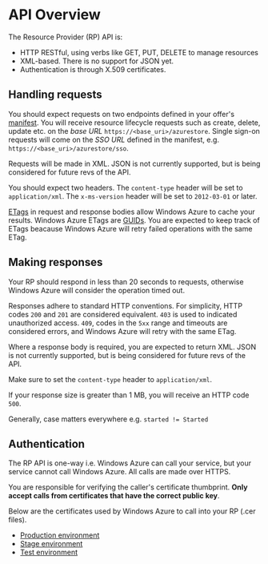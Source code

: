 API Overview
===
The Resource Provider (RP) API is:

* HTTP RESTful, using verbs like GET, PUT, DELETE to manage resources
* XML-based. There is no support for JSON yet.
* Authentication is through X.509 certificates.

Handling requests
---
You should expect requests on two endpoints defined in your offer's [manifest](https://github.com/WindowsAzure/azure-resource-provider-sdk/tree/master/docs/manifest.md). You will receive resource lifecycle requests such as create, delete, update etc. on the *base URL* `https://<base_uri>/azurestore`. Single sign-on requests will come on the *SSO URL* defined in the manifest, e.g. `https://<base_uri>/azurestore/sso`.

Requests will be made in XML. JSON is not currently supported, but is being considered for future revs of the API.

You should expect two headers. The `content-type` header will be set to `application/xml`. The `x-ms-version` header will be set to `2012-03-01` or later.

[ETags](http://en.wikipedia.org/wiki/HTTP_ETag) in request and response bodies allow Windows Azure to cache your results. Windows Azure ETags are [GUIDs](http://en.wikipedia.org/wiki/Globally_unique_identifier). You are expected to keep track of ETags beacause Windows Azure will retry failed operations with the same ETag.

Making responses
---
Your RP should respond in less than 20 seconds to requests, otherwise Windows Azure will consider the operation timed out.

Responses adhere to standard HTTP conventions. For simplicity, HTTP codes `200` and `201` are considered equivalent. `403` is used to indicated unauthorized access. `409`, codes in the `5xx` range and timeouts are considered errors, and Windows Azure will retry with the same ETag.

Where a response body is required, you are expected to return XML. JSON is not currently supported, but is being considered for future revs of the API.

Make sure to set the `content-type` header to `application/xml`.

If your response size is greater than 1 MB, you will receive an HTTP code `500`.

Generally, case matters everywhere e.g. `started != Started`

Authentication
---
The RP API is one-way i.e. Windows Azure can call your service, but your service cannot call Windows Azure. All calls are made over HTTPS.

You are responsible for verifying the caller's certificate thumbprint. **Only accept calls from certificates that have the correct public key**.

Below are the certificates used by Windows Azure to call into your RP (.cer files).

* [Production environment](https://raw.github.com/WindowsAzure/azure-resource-provider-sdk/master/docs/misc/AzureStoreProduction.cer)
* [Stage environment](https://raw.github.com/WindowsAzure/azure-resource-provider-sdk/master/docs/misc/AzureStoreStage.cer)
* [Test environment](https://raw.github.com/WindowsAzure/azure-resource-provider-sdk/master/docs/misc/AzureStoreTest.cer)




